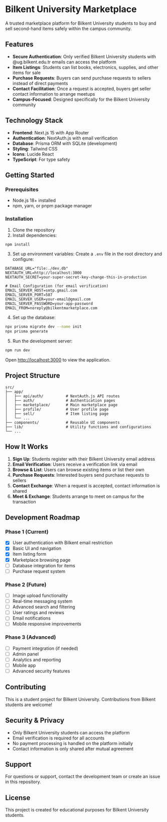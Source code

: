 # Bilkent University Marketplace

A trusted marketplace platform for Bilkent University students to buy and sell second-hand items safely within the campus community.

## Features

- **Secure Authentication**: Only verified Bilkent University students with @ug.bilkent.edu.tr emails can access the platform
- **Item Listings**: Students can list books, electronics, supplies, and other items for sale
- **Purchase Requests**: Buyers can send purchase requests to sellers instead of direct payments
- **Contact Facilitation**: Once a request is accepted, buyers get seller contact information to arrange meetups
- **Campus-Focused**: Designed specifically for the Bilkent University community

## Technology Stack

- **Frontend**: Next.js 15 with App Router
- **Authentication**: NextAuth.js with email verification
- **Database**: Prisma ORM with SQLite (development)
- **Styling**: Tailwind CSS
- **Icons**: Lucide React
- **TypeScript**: For type safety

## Getting Started

### Prerequisites

- Node.js 18+ installed
- npm, yarn, or pnpm package manager

### Installation

1. Clone the repository
2. Install dependencies:
```bash
npm install
```

3. Set up environment variables:
Create a `.env` file in the root directory and configure:
```env
DATABASE_URL="file:./dev.db"
NEXTAUTH_URL=http://localhost:3000
NEXTAUTH_SECRET=your-super-secret-key-change-this-in-production

# Email Configuration (for email verification)
EMAIL_SERVER_HOST=smtp.gmail.com
EMAIL_SERVER_PORT=587
EMAIL_SERVER_USER=your-email@gmail.com
EMAIL_SERVER_PASSWORD=your-app-password
EMAIL_FROM=noreply@bilkentmarketplace.com
```

4. Set up the database:
```bash
npx prisma migrate dev --name init
npx prisma generate
```

5. Run the development server:
```bash
npm run dev
```

Open [http://localhost:3000](http://localhost:3000) to view the application.

## Project Structure

```
src/
├── app/
│   ├── api/auth/          # NextAuth.js API routes
│   ├── auth/              # Authentication pages
│   ├── marketplace/       # Main marketplace page
│   ├── profile/           # User profile page
│   ├── sell/              # Item listing page
│   └── ...
├── components/            # Reusable UI components
├── lib/                   # Utility functions and configurations
└── ...
```

## How It Works

1. **Sign Up**: Students register with their Bilkent University email address
2. **Email Verification**: Users receive a verification link via email
3. **Browse & List**: Users can browse existing items or list their own
4. **Purchase Requests**: Interested buyers send purchase requests to sellers
5. **Contact Exchange**: When a request is accepted, contact information is shared
6. **Meet & Exchange**: Students arrange to meet on campus for the transaction

## Development Roadmap

### Phase 1 (Current)
- [x] User authentication with Bilkent email restriction
- [x] Basic UI and navigation
- [x] Item listing form
- [x] Marketplace browsing page
- [ ] Database integration for items
- [ ] Purchase request system

### Phase 2 (Future)
- [ ] Image upload functionality
- [ ] Real-time messaging system
- [ ] Advanced search and filtering
- [ ] User ratings and reviews
- [ ] Email notifications
- [ ] Mobile responsive improvements

### Phase 3 (Advanced)
- [ ] Payment integration (if needed)
- [ ] Admin panel
- [ ] Analytics and reporting
- [ ] Mobile app
- [ ] Advanced security features

## Contributing

This is a student project for Bilkent University. Contributions from Bilkent students are welcome!

## Security & Privacy

- Only Bilkent University students can access the platform
- Email verification is required for all accounts
- No payment processing is handled on the platform initially
- Contact information is only shared after mutual agreement

## Support

For questions or support, contact the development team or create an issue in this repository.

## License

This project is created for educational purposes for Bilkent University students.

